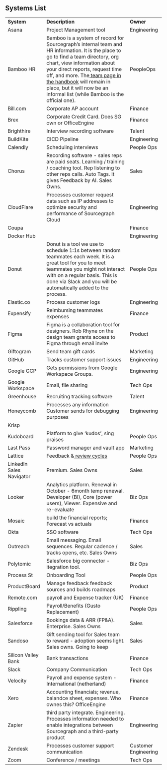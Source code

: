 ## Systems List

<table>
  <tr>
   <td><strong>System</strong>
   </td>
   <td><strong>Description</strong>
   </td>
   <td><strong>Owner</strong>
   </td>
  </tr>
  <tr>
   <td>Asana
   </td>
   <td>Project Management tool
   </td>
   <td>Engineering
   </td>
  </tr>
  <tr>
   <td>Bamboo HR
   </td>
   <td>Bamboo is a system of record for Sourcegraph’s internal team and HR information. It is the place to go to find a team directory, org chart, view information about your direct reports, request time off, and more. The<a href="https://about.sourcegraph.com/company/team"> team page in the handbook</a> will remain in place, but it will now be an informal list (while Bamboo is the official one).
   </td>
   <td>PeopleOps
   </td>
  </tr>
  <tr>
   <td>Bill.com
   </td>
   <td>Corporate AP account
   </td>
   <td>Finance
   </td>
  </tr>
  <tr>
   <td>Brex
   </td>
   <td>Corporate Credit Card. Does SG own or OfficeEngine
   </td>
   <td>Finance
   </td>
  </tr>
  <tr>
   <td>Brighthire
   </td>
   <td>Interview recording software
   </td>
   <td>Talent
   </td>
  </tr>
  <tr>
   <td>BuildKite
   </td>
   <td>CICD Pipeline
   </td>
   <td>Engineering
   </td>
  </tr>
  <tr>
   <td>Calendly
   </td>
   <td>Scheduling interviews
   </td>
   <td>People Ops
   </td>
  </tr>
  <tr>
   <td>Chorus
   </td>
   <td>Recording software - sales reps are paid seats. Learning / training / coaching tool. Rep listening to other reps calls. Auto Tags. It gives Feedback by AI. Sales Owns.
   </td>
   <td>Sales
   </td>
  </tr>
  <tr>
   <td>CloudFlare
   </td>
   <td>Processes customer request data such as IP addresses to optimize security and performance of Sourcegraph Cloud
   </td>
   <td>Engineering
   </td>
  </tr>
  <tr>
   <td>Coupa
   </td>
   <td>
   </td>
   <td>Finance
   </td>
  </tr>
  <tr>
   <td>Docker Hub
   </td>
   <td>
   </td>
   <td>Engineering
   </td>
  </tr>
  <tr>
   <td>Donut
   </td>
   <td>Donut is a tool we use to schedule 1:1s between random teammates each week. It is a great tool for you to meet teammates you might not interact with on a regular basis. This is done via Slack and you will be automatically added to the process.
   </td>
   <td>People Ops
   </td>
  </tr>
  <tr>
   <td>Elastic.co</a>
   </td>
   <td>Process customer logs
   </td>
   <td>Engineering
   </td>
  </tr>
  <tr>
   <td>Expensify
   </td>
   <td>Reimbursing teammates expenses
   </td>
   <td>Finance
   </td>
  </tr>
  <tr>
   <td>Figma
   </td>
   <td>Figma is a collaboration tool for designers. Rob Rhyne on the design team grants access to Figma through email invite
   </td>
   <td>Product
   </td>
  </tr>
  <tr>
   <td>Giftogram
   </td>
   <td>Send team gift cards
   </td>
   <td>Marketing
   </td>
  </tr>
  <tr>
   <td>GitHub
   </td>
   <td>Tracks customer support issues
   </td>
   <td>Engineering
   </td>
  </tr>
  <tr>
   <td>Google GCP
   </td>
   <td>Gets permissions from Google Workspace Groups.
   </td>
   <td>Engineering
   </td>
  </tr>
  <tr>
   <td>Google Workspace
   </td>
   <td>Email, file sharing
   </td>
   <td>Tech Ops
   </td>
  </tr>
  <tr>
   <td>Greenhouse
   </td>
   <td>Recruiting tracking software
   </td>
   <td>Talent
   </td>
  </tr>
  <tr>
   <td>Honeycomb
   </td>
   <td>Processes any information Customer sends for debugging purposes
   </td>
   <td>Engineering
   </td>
  </tr>
  <tr>
   <td>Krisp
   </td>
   <td>
   </td>
   <td>
   </td>
  </tr>
  <tr>
   <td>Kudoboard
   </td>
   <td>Platform to give ‘kudos’, sing praises
   </td>
   <td>People Ops
   </td>
  </tr>
  <tr>
   <td>Last Pass
   </td>
   <td>Password manager and vault app
   </td>
   <td>Marketing
   </td>
  </tr>
  <tr>
   <td>Lattice
   </td>
   <td>Feedback &<a href="https://about.sourcegraph.com/handbook/people-ops/review-cycles"> review cycles</a>
   </td>
   <td>People Ops
   </td>
  </tr>
  <tr>
   <td>LinkedIn Sales Navigator
   </td>
   <td>Premium. Sales Owns
   </td>
   <td>Sales
   </td>
  </tr>
  <tr>
   <td>Looker
   </td>
   <td>Analytics platform. Renewal in October - 6month temp renewal. Developer (BI), Core (power users), Viewer. Expensive and re-evaluate
   </td>
   <td>Biz Ops
   </td>
  </tr>
  <tr>
   <td>Mosaic
   </td>
   <td>build the financial reports; Forecast vs actuals
   </td>
   <td>Finance
   </td>
  </tr>
  <tr>
   <td>Okta
   </td>
   <td>SSO software
   </td>
   <td>Tech Ops
   </td>
  </tr>
  <tr>
   <td>Outreach
   </td>
   <td>Email messaging. Email sequences. Regular cadence / tracks opens, etc. Sales Owns
   </td>
   <td>Sales
   </td>
  </tr>
  <tr>
   <td>Polytomic
   </td>
   <td>Salesforce big connector - itegration tool.
   </td>
   <td>Biz Ops
   </td>
  </tr>
  <tr>
   <td>Process St
   </td>
   <td>Onboarding Tool
   </td>
   <td>People Ops
   </td>
  </tr>
  <tr>
   <td>ProductBoard
   </td>
   <td>Manage feedback feedback sources and builds roadmaps
   </td>
   <td>Product
   </td>
  </tr>
  <tr>
   <td>Remote.com
   </td>
   <td>payroll and Expense tracker (UK)
   </td>
   <td>Finance
   </td>
  </tr>
  <tr>
   <td>Rippling
   </td>
   <td>Payroll/Benefits (Gusto Replacement)
   </td>
   <td>People Ops
   </td>
  </tr>
  <tr>
   <td>Salesforce
   </td>
   <td>Bookings data & ARR (FP&A). Enterprise. Sales Owns
   </td>
   <td>Sales
   </td>
  </tr>
  <tr>
   <td>Sandoso
   </td>
   <td>Gift sending tool for Sales team to reward - adoption seems light. Sales owns. Going to keep
   </td>
   <td>Sales
   </td>
  </tr>
  <tr>
   <td>Silicon Valley Bank
   </td>
   <td>Bank transactions
   </td>
   <td>Finance
   </td>
  </tr>
  <tr>
   <td>Slack
   </td>
   <td>Company Communication
   </td>
   <td>Tech Ops
   </td>
  </tr>
  <tr>
   <td>Velocity
   </td>
   <td>Payroll and expense system - International (netherland)
   </td>
   <td>Finance
   </td>
  </tr>
  <tr>
   <td>Xero
   </td>
   <td>Accounting financials; revenue, balandce sheet, expenses. Who ownes this? OfficeEngine
   </td>
   <td>Finance
   </td>
  </tr>
  <tr>
   <td>Zapier
   </td>
   <td>third party integrate. Engineering. Processes information needed to enable integrations between Sourcegraph and a third-party product
   </td>
   <td>Engineering
   </td>
  </tr>
  <tr>
   <td>Zendesk
   </td>
   <td>Processes customer support communication
   </td>
   <td>Customer Engineering
   </td>
  </tr>
  <tr>
   <td>Zoom
   </td>
   <td>Conference / meetings
   </td>
   <td>Tech Ops
   </td>
  </tr>
</table>
